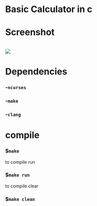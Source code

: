 # Basic Calculator in c

# Screenshot
<br>
<img src="https://github.com/AgustinGutierrez0/cmath/blob/main/screenshots/Screenshot_2022-12-04 18-23-51.png"/>
<br>

# Dependencies

### -`ncurses`

### -`make`

### -`clang`

# compile

### $`make`

to compile run

### $`make run`

to compile clear

### $`make clean`
